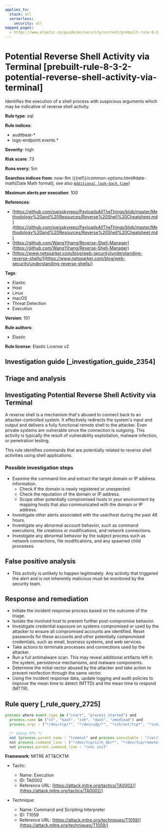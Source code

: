 ```yaml
---
applies_to:
  stack: all
  serverless:
    security: all
mapped_pages:
  - https://www.elastic.co/guide/en/security/current/prebuilt-rule-8-3-2-potential-reverse-shell-activity-via-terminal.html
---
```


# Potential Reverse Shell Activity via Terminal [prebuilt-rule-8-3-2-potential-reverse-shell-activity-via-terminal]

Identifies the execution of a shell process with suspicious arguments which may be indicative of reverse shell activity.

**Rule type**: eql

**Rule indices**:

* auditbeat-*
* logs-endpoint.events.*

**Severity**: high

**Risk score**: 73

**Runs every**: 5m

**Searches indices from**: now-9m ({{ref}}/common-options.html#date-math[Date Math format], see also [`Additional look-back time`](docs-content://solutions/security/detect-and-alert/create-detection-rule.md#rule-schedule))

**Maximum alerts per execution**: 100

**References**:

* [https://github.com/swisskyrepo/PayloadsAllTheThings/blob/master/Methodology%20and%20Resources/Reverse%20Shell%20Cheatsheet.md](https://github.com/swisskyrepo/PayloadsAllTheThings/blob/master/Methodology%20and%20Resources/Reverse%20Shell%20Cheatsheet.md)
* [https://github.com/WangYihang/Reverse-Shell-Manager](https://github.com/WangYihang/Reverse-Shell-Manager)
* [https://www.netsparker.com/blog/web-security/understanding-reverse-shells/](https://www.netsparker.com/blog/web-security/understanding-reverse-shells/)

**Tags**:

* Elastic
* Host
* Linux
* macOS
* Threat Detection
* Execution

**Version**: 101

**Rule authors**:

* Elastic

**Rule license**: Elastic License v2

## Investigation guide [_investigation_guide_2354]

## Triage and analysis

## Investigating Potential Reverse Shell Activity via Terminal

A reverse shell is a mechanism that's abused to connect back to an attacker-controlled system. It effectively redirects
the system's input and output and delivers a fully functional remote shell to the attacker. Even private systems are
vulnerable since the connection is outgoing. This activity is typically the result of vulnerability exploitation,
malware infection, or penetration testing.

This rule identifies commands that are potentially related to reverse shell activities using shell applications.

### Possible investigation steps

- Examine the command line and extract the target domain or IP address information.
  - Check if the domain is newly registered or unexpected.
  - Check the reputation of the domain or IP address.
  - Scope other potentially compromised hosts in your environment by mapping hosts that also communicated with the
  domain or IP address.
- Investigate other alerts associated with the user/host during the past 48 hours.
- Investigate any abnormal account behavior, such as command executions, file creations or modifications, and network
connections.
- Investigate any abnormal behavior by the subject process such as network connections, file modifications, and any
spawned child processes.

## False positive analysis

- This activity is unlikely to happen legitimately. Any activity that triggered the alert and is not inherently
malicious must be monitored by the security team.

## Response and remediation

- Initiate the incident response process based on the outcome of the triage.
- Isolate the involved host to prevent further post-compromise behavior.
- Investigate credential exposure on systems compromised or used by the attacker to ensure all compromised accounts are
identified. Reset passwords for these accounts and other potentially compromised credentials, such as email, business
systems, and web services.
- Take actions to terminate processes and connections used by the attacker.
- Run a full antimalware scan. This may reveal additional artifacts left in the system, persistence mechanisms, and
malware components.
- Determine the initial vector abused by the attacker and take action to prevent reinfection through the same vector.
- Using the incident response data, update logging and audit policies to improve the mean time to detect (MTTD) and the
mean time to respond (MTTR).

## Rule query [_rule_query_2725]

```js
process where event.type in ("start", "process_started") and
  process.name in ("sh", "bash", "zsh", "dash", "zmodload") and
  process.args : ("*/dev/tcp/*", "*/dev/udp/*", "*zsh/net/tcp*", "*zsh/net/udp*") and

  /* noisy FPs */
  not (process.parent.name : "timeout" and process.executable : "/var/lib/docker/overlay*") and
  not process.command_line : ("*/dev/tcp/sirh_db/*", "*/dev/tcp/remoteiot.com/*", "*dev/tcp/elk.stag.one/*", "*dev/tcp/kafka/*", "*/dev/tcp/$0/$1*", "*/dev/tcp/127.*", "*/dev/udp/127.*", "*/dev/tcp/localhost/*") and
  not process.parent.command_line : "runc init"
```

**Framework**: MITRE ATT&CKTM

* Tactic:

    * Name: Execution
    * ID: TA0002
    * Reference URL: [https://attack.mitre.org/tactics/TA0002/](https://attack.mitre.org/tactics/TA0002/)

* Technique:

    * Name: Command and Scripting Interpreter
    * ID: T1059
    * Reference URL: [https://attack.mitre.org/techniques/T1059/](https://attack.mitre.org/techniques/T1059/)



